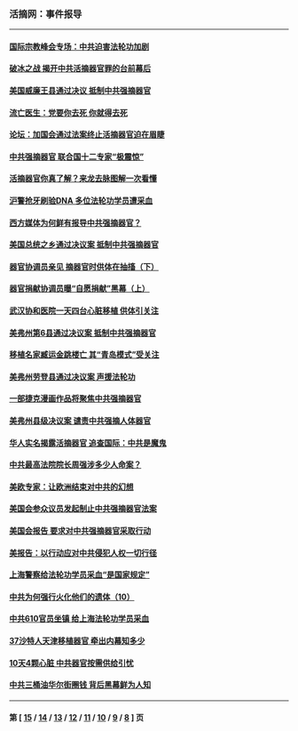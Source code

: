 ### 活摘网：事件报导
---
#### [国际宗教峰会专场：中共迫害法轮功加剧](../../pages/nf5877/n13088279.md?07160430) 
#### [破冰之战 揭开中共活摘器官罪的台前幕后](../../pages/nf5877/n13082457.md?07160430) 
#### [美国威廉王县通过决议 抵制中共强摘器官](../../pages/nf5877/n13056521.md?07160430) 
#### [流亡医生：党要你去死 你就得去死](../../pages/nf5877/n13052835.md?07160430) 
#### [论坛：加国会通过法案终止活摘器官迫在眉睫](../../pages/nf5877/n13029839.md?07160430) 
#### [中共强摘器官 联合国十二专家“极震惊”](../../pages/nf5877/n13024313.md?07160430) 
#### [活摘器官你真了解？来龙去脉图解一次看懂](../../pages/nf5877/n13013820.md?07160430) 
#### [沪警抢牙刷验DNA 多位法轮功学员遭采血](../../pages/nf5877/n12969218.md?07160430) 
#### [西方媒体为何鲜有报导中共强摘器官？](../../pages/nf5877/n12932034.md?07160430) 
#### [美国总统之乡通过决议案 抵制中共强摘器官](../../pages/nf5877/n12908242.md?07160430) 
#### [器官协调员亲见 摘器官时供体在抽搐（下）](../../pages/nf5877/n12898622.md?07160430) 
#### [器官捐献协调员曝“自愿捐献”黑幕（上）](../../pages/nf5877/n12878830.md?07160430) 
#### [武汉协和医院一天四台心脏移植 供体引关注](../../pages/nf5877/n12863175.md?07160430) 
#### [美弗州第6县通过决议案 抵制中共强摘器官](../../pages/nf5877/n12805218.md?07160430) 
#### [移植名家臧运金跳楼亡 其“青岛模式”受关注](../../pages/nf5877/n12803746.md?07160430) 
#### [美弗州劳登县通过决议案 声援法轮功](../../pages/nf5877/n12785715.md?07160430) 
#### [一部捷克漫画作品将聚焦中共强摘器官](../../pages/nf5877/n12785954.md?07160430) 
#### [美弗州县级决议案 谴责中共强摘人体器官](../../pages/nf5877/n12721290.md?07160430) 
#### [华人实名揭露活摘器官 追查国际：中共是魔鬼](../../pages/nf5877/n12691724.md?07160430) 
#### [中共最高法院院长周强涉多少人命案？](../../pages/nf5877/n12678074.md?07160430) 
#### [美欧专家：让欧洲结束对中共的幻想](../../pages/nf5877/n12652921.md?07160430) 
#### [美国会参众议员发起制止中共强摘器官法案](../../pages/nf5877/n12627668.md?07160430) 
#### [美国会报告 要求对中共强摘器官采取行动](../../pages/nf5877/n12448233.md?07160430) 
#### [美报告：以行动应对中共侵犯人权一切行径](../../pages/nf5877/n12443204.md?07160430) 
#### [上海警察给法轮功学员采血“是国家规定”](../../pages/nf5877/n12371027.md?07160430) 
#### [中共为何强行火化他们的遗体（10）](../../pages/nf5877/n12352363.md?07160430) 
#### [中共610官员坐镇 给上海法轮功学员采血](../../pages/nf5877/n12350295.md?07160430) 
#### [37沙特人天津移植器官 牵出内幕知多少](../../pages/nf5877/n12338586.md?07160430) 
#### [10天4颗心脏 中共器官按需供给引忧](../../pages/nf5877/n12326366.md?07160430) 
#### [中共三桶油华尔街圈钱 背后黑幕鲜为人知](../../pages/nf5877/n12249199.md?07160430) 

---
#### 第 [ [15](./15.md?07160430) / [14](./14.md?07160430) / [13](./13.md?07160430) / [12](./12.md?07160430) / [11](./11.md?07160430) / [10](./10.md?07160430) / [9](./9.md?07160430) / [8](./8.md?07160430) ] 页

